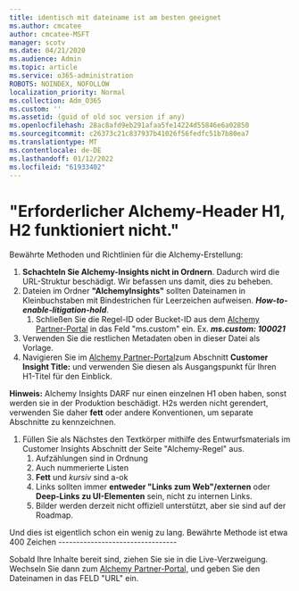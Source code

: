 ```yaml
---
title: identisch mit dateiname ist am besten geeignet
ms.author: cmcatee
author: cmcatee-MSFT
manager: scotv
ms.date: 04/21/2020
ms.audience: Admin
ms.topic: article
ms.service: o365-administration
ROBOTS: NOINDEX, NOFOLLOW
localization_priority: Normal
ms.collection: Adm_O365
ms.custom: ''
ms.assetid: (guid of old soc version if any)
ms.openlocfilehash: 28ac8afd9eb291afaa5fe14224d55846e6a02850
ms.sourcegitcommit: c26373c21c837937b41026f56fedfc51b7b80ea7
ms.translationtype: MT
ms.contentlocale: de-DE
ms.lasthandoff: 01/12/2022
ms.locfileid: "61933402"
---
```

# <a name="required-alchemy-header-h1-h2s-dont-work"></a>"Erforderlicher Alchemy-Header H1, H2 funktioniert nicht."
Bewährte Methoden und Richtlinien für die Alchemy-Erstellung:

1. **Schachteln Sie Alchemy-Insights nicht in Ordnern**. Dadurch wird die URL-Struktur beschädigt. Wir befassen uns damit, dies zu beheben.
1. Dateien im Ordner **"AlchemyInsights"** sollten Dateinamen in Kleinbuchstaben mit Bindestrichen für Leerzeichen aufweisen. **_How-to-enable-litigation-hold_**.
    1. Schließen Sie die Regel-ID oder Bucket-ID aus dem [Alchemy Partner-Portal](https://alchemyportal.azurewebsites.net) in das Feld "ms.custom" ein. Ex. ***ms.custom: 100021***
1. Verwenden Sie die restlichen Metadaten oben in dieser Datei als Vorlage.
1. Navigieren Sie im [Alchemy Partner-Portal](https://alchemyportal.azurewebsites.net)zum Abschnitt **Customer Insight Title:** und verwenden Sie diesen als Ausgangspunkt für Ihren H1-Titel für den Einblick. 

**Hinweis:** Alchemy Insights DARF nur einen einzelnen H1 oben haben, sonst werden sie in der Produktion beschädigt. H2s werden nicht gerendert, verwenden Sie daher **fett** oder andere Konventionen, um separate Abschnitte zu kennzeichnen.
1. Füllen Sie als Nächstes den Textkörper mithilfe des Entwurfsmaterials im Customer Insights Abschnitt der Seite "Alchemy-Regel" aus.
    1. Aufzählungen sind in Ordnung
    1. Auch nummerierte Listen
    1. **Fett** und *kursiv* sind a-ok
    1. Links sollten immer **entweder "Links zum Web"/externen** oder **Deep-Links zu UI-Elementen** sein, nicht zu internen Links.
    1. Bilder werden derzeit nicht offiziell unterstützt, aber sie sind auf der Roadmap.

Und dies ist eigentlich schon ein wenig zu lang. Bewährte Methode ist etwa 400 Zeichen ---------------------------------

Sobald Ihre Inhalte bereit sind, ziehen Sie sie in die Live-Verzweigung. Wechseln Sie dann zum [Alchemy Partner-Portal,](https://alchemyportal.azurewebsites.net) und geben Sie den Dateinamen in das FELD "URL" ein. 